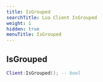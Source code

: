 ```yaml
---
title: IsGrouped
searchTitle: Lua Client IsGrouped
weight: 1
hidden: true
menuTitle: IsGrouped
---
```

## IsGrouped
```lua
Client:IsGrouped(); -- bool
```